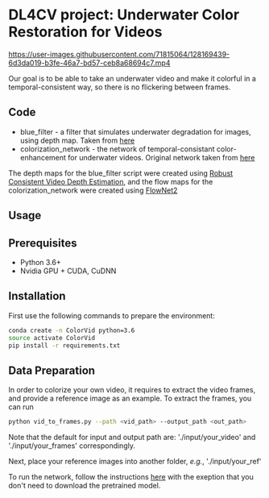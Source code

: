 


# DL4CV project: Underwater Color Restoration for Videos

https://user-images.githubusercontent.com/71815064/128169439-6d3da019-b3fe-46a7-bd57-ceb8a68694c7.mp4

Our goal is to be able to take an underwater video and make it colorful in a temporal-consistent way, so there is no flickering between frames. 

## Code
- blue_filter - a filter that simulates underwater degradation for images, using depth map. Taken from [here](https://li-chongyi.github.io/proj_underwater_image_synthesis.html)
- colorization_network - the network of temporal-consistant color-enhancement for underwater videos. Original network taken from [here](https://github.com/zhangmozhe/Deep-Exemplar-based-Video-Colorization)

The depth maps for the blue_filter script were created using [Robust Consistent Video Depth Estimation](https://robust-cvd.github.io/), and the flow maps for the colorization_network were created using [FlowNet2](https://github.com/NVIDIA/flownet2-pytorch)

## Usage

## Prerequisites

- Python 3.6+
- Nvidia GPU + CUDA, CuDNN

## Installation

First use the following commands to prepare the environment:

```bash
conda create -n ColorVid python=3.6
source activate ColorVid
pip install -r requirements.txt
```

## Data Preparation

In order to colorize your own video, it requires to extract the video frames, and provide a reference image as an example.
To extract the frames, you can run
```bash
python vid_to_frames.py --path <vid_path> --output_path <out_path>
```
Note that the default for input and output path are: './input/your_video' and './input/your_frames' correspondingly.

Next, place your reference images into another folder, _e.g._, './input/your_ref'



To run the network, follow the instructions [here](https://github.com/zhangmozhe/Deep-Exemplar-based-Video-Colorization) with the exeption that
you don't need to download the pretrained model.
